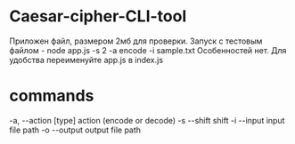 # Caesar-cipher-CLI-tool
Приложен файл, размером 2мб для проверки.
Запуск с тестовым файлом - node app.js -s 2 -a encode -i sample.txt
Особенностей нет. Для удобства переименуйте app.js в index.js
# commands
-a, --action [type] action (encode or decode)
-s --shift <number> shift
-i --input <filename> input file path
-o --output <filename> output file path
